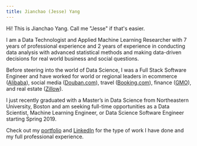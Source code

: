 ```yaml
---
title: Jianchao (Jesse) Yang
---
```




Hi! This is Jianchao Yang. Call me "Jesse" if that's easier.

I am a Data Technologist and Applied Machine Learning Researcher with 7 years of professional experience and 2 years of experience in conducting data analysis with advanced statistical methods
and making data-driven decisions for real world business and social questions.

Before steering into the world of Data Science, I was a Full Stack Software Engineer and have worked for world or regional leaders in ecommerce ([Alibaba](https://www.alibabagroup.com/en/global/home)), social media ([Douban.com](https://www.douban.com)), travel ([Booking.com](https://www.booking.com/)), finance ([GMO](https://www.gmo.com/)), and real estate ([Zillow](https://www.zillow.com/)).

I just recently graduated with a Master’s in Data Science from Northeastern University, Boston and am seeking full-time opportunities as a Data Scientist, Machine Learning Engineer, or Data Science Software Engineer starting Spring 2019.

Check out my [portfolio](/portfolio/) and [LinkedIn](https://www.linkedin.com/in/ktmud/) for the type of work I have done and my full professional experience.
